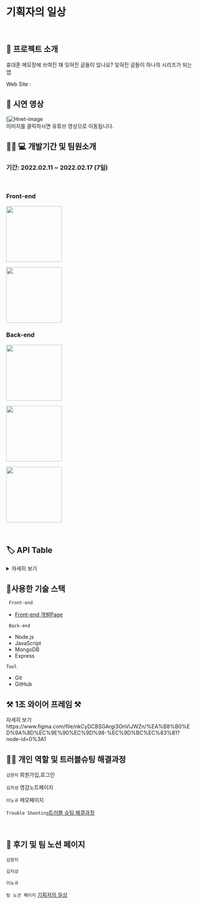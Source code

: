 # 기획자의 일상

</br>

## 🤷 프로젝트 소개

 <p> 휴대폰 메모장에 쓰여진 채 잊혀진 글들이 있나요? 잊혀진 글들이 하나의 시리즈가 되는 앱 </p>
Web Site :
</br>

## 🎥 시연 영상

[![Hnet-image]()<br>
이미지를 클릭하시면 유튜브 영상으로 이동됩니다.

## 🧑🏼 💻 개발기간 및 팀원소개

### 기간: 2022.02.11 ~ 2022.02.17 (7일)

</br>

### Front-end

   <p><a href="https://github.com/ssseok" target="_blank"><img width="150"  src="https://img.shields.io/static/v1?label=React&message=박현석&color=61dafb&style=for-the-badge&>"/></a></p>
   <p><a href="https://github.com/yaulhae" target="_blank"><img width="150"  src="https://img.shields.io/static/v1?label=React&message=이성운&color=61dafb&style=for-the-badge&>"/></a></p>
   
  
### Back-end
<p><a href="https://github.com/hyunjikeem" target="_blank"><img width="150"  src="https://img.shields.io/static/v1?label=Node.js&message=김현지&color=08CE5D&style=for-the-badge&>"/></a></p>
   <p><a href="https://github.com/jableee" target="_blank"><img width="150"  src="https://img.shields.io/static/v1?label=Node.js&message=김지성&color=08CE5D&style=for-the-badge&>"/></a></p>
   <p><a href="https://github.com/nklee6300" target="_blank"><img width="150"  src="https://img.shields.io/static/v1?label=Node.js&message=이노규&color=08CE5D&style=for-the-badge&>"/></a></p>

</br>

## 🏷 API Table

<details>
 <summary>자세히 보기</summary>
 https://www.notion.so/249482fd1ce141a5920317630ec2119c?v=372578fe5ba84241b62d10f9779f3268

 </details>

## 🔨사용한 기술 스택

<code> Front-end </code>

- [Front-end 개발Page](https://github.com/jableee/mini_project_01)


<code> Back-end </code>

- Node.js
- JavaScript
- MongoDB
- Express

<code>Tool</code>

- Git
- GitHub

## ⚒️ 1조 와이어 프레임 ⚒️

 <summary>자세히 보기</summary>
 https://www.figma.com/file/nkCyDCBSGArgi3OnViJWZn/%EA%B8%B0%ED%9A%8D%EC%9E%90%EC%9D%98-%EC%9D%BC%EC%83%81?node-id=0%3A1

## ✌🏻 개인 역할 및 트러블슈팅 해결과정

<code>김현지</code> 회원가입,로그인

<code>김지성</code> 영감노트페이지
  
<code>이노규</code> 메모페이지

<code>Trouble Shooting</code>[트러블 슈팅 해결과정](https://www.notion.so/9642977943ec4db99fca8d725e7c52ef)

</br>

## 📝 후기 및 팀 노션 페이지

<code>김현지</code> 

<code>김지성</code> 

<code>이노규</code>

<code>팀 노션 페이지</code> [기획자의 일상](https://www.notion.so/1-SA-5a65e2d02e3c4c4d923c9757653b97da)
